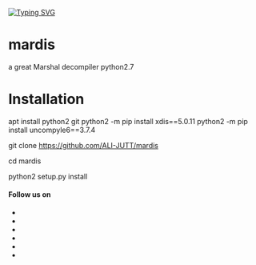 [![Typing SVG](https://readme-typing-svg.herokuapp.com?color=F70000&background=000000&width=300&lines=Wellcome+To+Mardis.py)](https://git.io/typing-svg)



# mardis
a great Marshal decompiler python2.7
# Installation
apt install python2 git python2 -m pip install xdis==5.0.11
 python2 -m pip install uncompyle6==3.7.4

git clone https://github.com/ALI-JUTT/mardis

cd mardis

 python2 setup.py install





<div class="footer-social-icons">
    <h4 class="_14">Follow us on</h4>
    <ul class="social-icons">
        <li><a href="" class="social-icon"> <i class="fa fa-facebook"></i></a></li>
        <li><a href="" class="social-icon"> <i class="fa fa-twitter"></i></a></li>
        <li><a href="" class="social-icon"> <i class="fa fa-rss"></i></a></li>
        <li><a href="" class="social-icon"> <i class="fa fa-youtube"></i></a></li>
        <li><a href="" class="social-icon"> <i class="fa fa-linkedin"></i></a></li>
        <li><a href="" class="social-icon"> <i class="fa fa-google-plus"></i></a></li>
    </ul>
</div>
